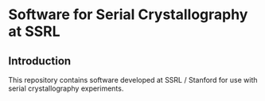 # Software for Serial Crystallography at SSRL

## Introduction

This repository contains software developed at SSRL / Stanford for use with serial crystallography experiments.

